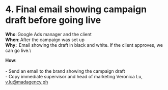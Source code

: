 # 4. Final email showing campaign draft before going live

**Who**: Google Ads manager and the client\
**When**: After the campaign was set up \
**Why:**  Email showing the draft in black and white. If the client approves, we can go live.\


**How**: \
\
\- Send an email to the brand showing the campaign draft\
\- Copy immediate supervisor and head of marketing Veronica Lu, v.lu@madagency.ph
